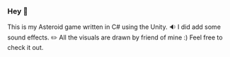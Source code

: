 ### Hey 👋 

This is my Asteroid game written in C# using the Unity.
🔉 I did add some sound effects. 
✏️ All the visuals are drawn by friend of mine :)
Feel free to check it out.

